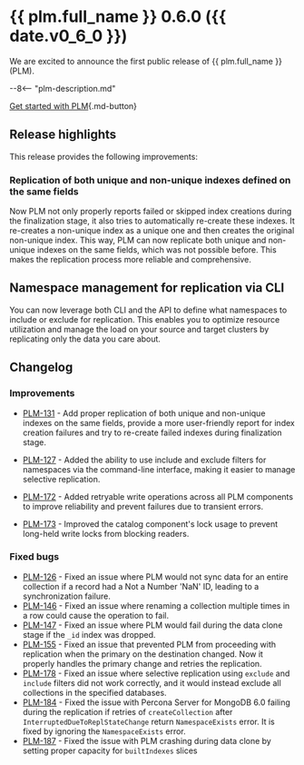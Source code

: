 # {{ plm.full_name }} 0.6.0 ({{ date.v0_6_0 }})

We are excited to announce the first public release of {{ plm.full_name }} (PLM). 

--8<-- "plm-description.md"

[Get started with PLM](installation.md){.md-button}

## Release highlights

This release provides the following improvements: 

### Replication of both unique and non-unique indexes defined on the same fields

Now PLM not only properly reports failed or skipped index creations during the finalization stage, it also tries to automatically re-create these indexes. It re-creates a non-unique index as a unique one and then creates the original non-unique index. This way, PLM can now replicate both unique and non-unique indexes on the same fields, which was not possible before. This makes the replication process more reliable and comprehensive.

## Namespace management for replication via CLI

You can now leverage both CLI and the API to define what namespaces to include or exclude for replication. This enables you to optimize resource utilization and manage the load on your source and target clusters by replicating only the data you care about. 

## Changelog

### Improvements

* [PLM-131](https://perconadev.atlassian.net/browse/PLM-131) - Add proper replication of both unique and non-unique indexes on the same fields, provide a more user-friendly report for index creation failures and try to re-create failed indexes during finalization stage.

* [PLM-127](https://perconadev.atlassian.net/browse/PLM-127) - Added the ability to use include and exclude filters for namespaces via the command-line interface, making it easier to manage selective replication.

* [PLM-172](https://perconadev.atlassian.net/browse/PLM-172) - Added retryable write operations across all PLM components to improve reliability and prevent failures due to transient errors.

* [PLM-173](https://perconadev.atlassian.net/browse/PLM-173) - Improved the catalog component's lock usage to prevent long-held write locks from blocking readers.

### Fixed bugs

* [PLM-126](https://perconadev.atlassian.net/browse/PLM-126) - Fixed an issue where PLM would not sync data for an entire collection if a record had a Not a Number 'NaN' ID, leading to a synchronization failure.
* [PLM-146](https://perconadev.atlassian.net/browse/PLM-146) - Fixed an issue where renaming a collection multiple times in a row could cause the operation to fail.
* [PLM-147](https://perconadev.atlassian.net/browse/PLM-147) - Fixed an issue where PLM would fail during the data clone stage if the `_id` index was dropped.
* [PLM-155](https://perconadev.atlassian.net/browse/PLM-155) - Fixed an issue that prevented PLM from proceeding with replication when the primary on the destination changed. Now it properly handles the primary change and retries the replication.
* [PLM-178](https://perconadev.atlassian.net/browse/PLM-178) - Fixed an issue where selective replication using `exclude` and `include` filters did not work correctly, and it would instead exclude all collections in the specified databases.
* [PLM-184](https://perconadev.atlassian.net/browse/PLM-184) - Fixed the issue with Percona Server for MongoDB 6.0 failing during the replication if retries of `createCollection` after `InterruptedDueToReplStateChange` return `NamespaceExists` error. It is fixed by ignoring the `NamespaceExists` error.
* [PLM-187](https://perconadev.atlassian.net/browse/PLM-187) - Fixed the issue with PLM crashing during data clone by setting proper capacity for `builtIndexes` slices	